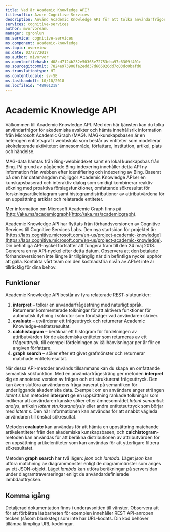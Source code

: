 ```yaml
---
title: Vad är Academic Knowledge API?
titlesuffix: Azure Cognitive Services
description: Använd Academic Knowledge API för att tolka användarfrågor och hämta innehållsrik information från Academic Graph.
services: cognitive-services
author: mvorvoreanu
manager: cgronlun
ms.service: cognitive-services
ms.component: academic-knowledge
ms.topic: overview
ms.date: 03/27/2017
ms.author: mivorvor
ms.openlocfilehash: d08cd7124b232e50365e72753eba97c6309f401c
ms.sourcegitcommit: 7824e973908fa2edd37d666026dd7c03dc0bafd0
ms.translationtype: HT
ms.contentlocale: sv-SE
ms.lasthandoff: 10/10/2018
ms.locfileid: "48901218"
---
```

# <a name="academic-knowledge-api"></a>Academic Knowledge API

Välkommen till Academic Knowledge API. Med den här tjänsten kan du tolka användarfrågor för akademiska avsikter och hämta innehållsrik information från Microsoft Academic Graph (MAG). MAG-kunskapsbasen är en heterogen entitetsgraf i webbskala som består av entiteter som modellerar skolrelaterade aktiviteter: ämnesområde, författare, institution, artikel, plats och händelse. 

MAG-data hämtas från Bing-webbindexet samt en lokal kunskapsbas från Bing. På grund av pågående Bing-indexering innehåller detta API ny information från webben efter identifiering och indexering av Bing. Baserat på den här datamängden möjliggör Academic Knowledge API:er en kunskapsbaserad och interaktiv dialog som smidigt kombinerar reaktiv sökning med proaktiva förslagsfunktioner, omfattande sökresultat för forskningsartikeldiagram samt histogramdistributioner av attributvärdena för en uppsättning artiklar och relaterade entiteter.

Mer information om Microsoft Academic Graph finns på [http://aka.ms/academicgraph](http://aka.ms/academicgraph).

Academic Knowledge API har flyttats från förhandsversionen av Cognitive Services till Cognitive Services Labs. Den nya startsidan för projektet är: [https://labs.cognitive.microsoft.com/en-us/project-academic-knowledge](https://labs.cognitive.microsoft.com/en-us/project-academic-knowledge). Din befintliga API-nyckel fortsätter att fungera fram till den 24 maj 2018. Generera en ny API-nyckel efter detta datum. Observera att den betalade förhandsversionen inte längre är tillgänglig när din befintliga nyckel upphör att gälla. Kontakta vårt team om den kostnadsfria nivån av API:et inte är tillräcklig för dina behov. 

## <a name="features"></a>Funktioner
Academic Knowledge API består av fyra relaterade REST-slutpunkter:  
  1. **interpret** – tolkar en användarfrågesträng med naturligt språk. Returnerar kommenterade tolkningar för att aktivera funktioner för automatisk ifyllning i sökrutor som förutsäger vad användaren skriver.  
  2. **evaluate** – utvärderar ett frågeuttryck och returnerar Academic Knowledge-entitetsresultat.  
  3. **calchistogram** – beräknar ett histogram för fördelningen av attributvärden för de akademiska entiteter som returneras av ett frågeuttryck, till exempel fördelningen av källhänvisningar per år för en angiven författare.  
  4. **graph search** – söker efter ett givet grafmönster och returnerar matchade entitetsresultat.

När dessa API-metoder används tillsammans kan du skapa en omfattande semantisk sökfunktion. Med en användarfrågesträng ger metoden **interpret** dig en annoterad version av frågan och ett strukturerat frågeuttryck. Den kan även slutföra användarens fråga baserat på semantiken för underliggande akademiska data. Exempel: om en användare anger strängen *latent s* kan metoden **interpret** ge en uppsättning rankade tolkningar som indikerar att användaren kanske söker efter ämnesområdet *latent semantisk analys*, artikeln *latent strukturanalysis* eller andra entitetsuttryck som börjar med *latent s*. Den här informationen kan användas för att snabbt vägleda användaren till önskat sökresultat.

Metoden **evaluate** kan användas för att hämta en uppsättning matchande artikelentiteter från den akademiska kunskapsbasen, och **calchistogram**-metoden kan användas för att beräkna distributionen av attributvärden för en uppsättning artikelentiteter som kan användas för att ytterligare filtrera sökresultatet.        

Metoden **graph search** har två lägen: *json* och *lambda*. Läget *json* kan utföra matchning av diagrammönster enligt de diagrammönster som anges av ett JSON-objekt. Läget *lambda* kan utföra beräkningar på serversidan under diagramtraverseringar enligt de användardefinierade lambdauttrycken.

## <a name="getting-started"></a>Komma igång 
Detaljerad dokumentation finns i underavsnitten till vänster.  Observera att för att förbättra läsbarheten för exemplen innehåller REST API-anropen tecken (såsom blanksteg) som inte har URL-kodats.  Din kod behöver tillämpa lämpliga URL-kodningar.
